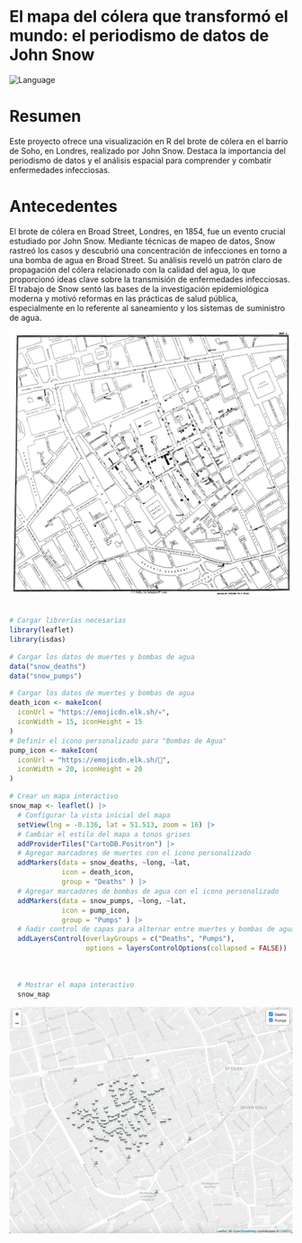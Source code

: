 # El mapa del cólera que transformó el mundo: el periodismo de datos de John Snow
  <img src="https://img.shields.io/badge/Language-R-blue" alt="Language">


# Resumen
Este proyecto ofrece una visualización en R del brote de cólera en el barrio de Soho, en Londres, realizado por John Snow. Destaca la importancia del periodismo de datos y el análisis espacial para comprender y combatir enfermedades infecciosas.

# Antecedentes
El brote de cólera en Broad Street, Londres, en 1854, fue un evento crucial estudiado por John Snow. Mediante técnicas de mapeo de datos, Snow rastreó los casos y descubrió una concentración de infecciones en torno a una bomba de agua en Broad Street. Su análisis reveló un patrón claro de propagación del cólera relacionado con la calidad del agua, lo que proporcionó ideas clave sobre la transmisión de enfermedades infecciosas. El trabajo de Snow sentó las bases de la investigación epidemiológica moderna y motivó reformas en las prácticas de salud pública, especialmente en lo referente al saneamiento y los sistemas de suministro de agua.

![](Snow-cholera-map.jpg)



``` r

# Cargar librerías necesarias
library(leaflet)
library(isdas)
```
``` r
# Cargar los datos de muertes y bombas de agua
data("snow_deaths")
data("snow_pumps")
```
``` r
# Cargar los datos de muertes y bombas de agua
death_icon <- makeIcon(
  iconUrl = "https://emojicdn.elk.sh/💀",
  iconWidth = 15, iconHeight = 15
)
# Definir el icono personalizado para "Bombas de Agua"
pump_icon <- makeIcon(
  iconUrl = "https://emojicdn.elk.sh/🚰",
  iconWidth = 20, iconHeight = 20
)
```
``` r
# Crear un mapa interactivo
snow_map <- leaflet() |>
  # Configurar la vista inicial del mapa
  setView(lng = -0.136, lat = 51.513, zoom = 16) |>
  # Cambiar el estilo del mapa a tonos grises
  addProviderTiles("CartoDB.Positron") |>
  # Agregar marcadores de muertes con el icono personalizado
  addMarkers(data = snow_deaths, ~long, ~lat,
             icon = death_icon,
             group = "Deaths" ) |>
  # Agregar marcadores de bombas de agua con el icono personalizado
  addMarkers(data = snow_pumps, ~long, ~lat,
             icon = pump_icon,
             group = "Pumps" ) |>
  # ñadir control de capas para alternar entre muertes y bombas de agua
  addLayersControl(overlayGroups = c("Deaths", "Pumps"),
                   options = layersControlOptions(collapsed = FALSE))
```
``` r


  # Mostrar el mapa interactivo
  snow_map
```

![](Interactive_map.png)

